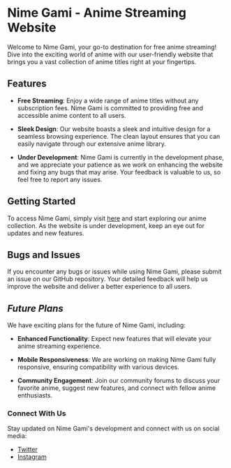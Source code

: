 
<h1>Nime Gami - Anime Streaming Website</h1>
Welcome to Nime Gami, your go-to destination for free anime streaming! Dive into the exciting world of anime with our user-friendly website that brings you a vast collection of anime titles right at your fingertips.

## Features
- **Free Streaming**: Enjoy a wide range of anime titles without any subscription fees. Nime Gami is committed to providing free and accessible anime content to all users.

- **Sleek Design**: Our website boasts a sleek and intuitive design for a seamless browsing experience. The clean layout ensures that you can easily navigate through our extensive anime library.

- **Under Development**: Nime Gami is currently in the development phase, and we appreciate your patience as we work on enhancing the website and fixing any bugs that may arise. Your feedback is valuable to us, so feel free to report any issues.

## Getting Started
To access Nime Gami, simply visit [here](https://mukul1107.github.io/nime-gami/) and start exploring our anime collection. As the website is under development, keep an eye out for updates and new features.

## Bugs and Issues
If you encounter any bugs or issues while using Nime Gami, please submit an issue on our GitHub repository. Your detailed feedback will help us improve the website and deliver a better experience to all users.

## *Future Plans*
We have exciting plans for the future of Nime Gami, including:

- **Enhanced Functionality**: Expect new features that will elevate your anime streaming experience.

- **Mobile Responsiveness**: We are working on making Nime Gami fully responsive, ensuring compatibility with various devices.

- **Community Engagement**: Join our community forums to discuss your favorite anime, suggest new features, and connect with fellow anime enthusiasts.

### Connect With Us
Stay updated on Nime Gami's development and connect with us on social media:

- [Twitter](https://twitter.com/mukulownsyou)
- [Instagram](https://instagram.com/mukulownsyou)
